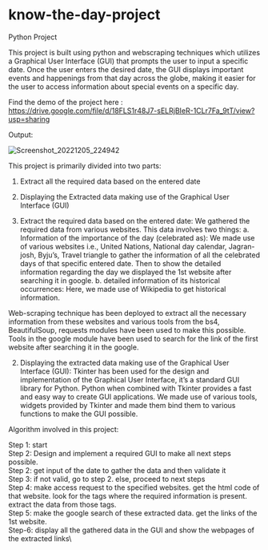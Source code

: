 # know-the-day-project
Python Project

This project is built using python and webscraping techniques which utilizes a Graphical User Interface (GUI) that prompts the user to input a specific date. Once the user enters the desired date, the GUI displays important events and happenings from that day across the globe, making it easier for the user to access information about special events on a specific day.

Find the demo of the project here : https://drive.google.com/file/d/18FLS1r48J7-sELRjBIeR-1CLr7Fa_9tT/view?usp=sharing

Output:

![Screenshot_20221205_224942](https://github.com/durgavinay8/know-the-day-project/assets/113960662/a1361d1d-f585-4b74-98db-de3ad6e1f55b)


This project is primarily divided into two parts:
1.	Extract all the required data based on the entered date  
2.	Displaying the Extracted data making use of the Graphical User Interface (GUI)

1. Extract the required data based on the entered date:
We gathered the required data from various websites. This data involves two things: 
a.  Information of the importance of the day (celebrated as):
We made use of various websites i.e., United Nations, 	National day calendar, Jagran-josh, Byju’s, Travel triangle to gather the information of all the celebrated days of that specific entered date.
Then to show the detailed information regarding the day we displayed the 1st website after searching it in google.
b. detailed information of its historical occurrences:
Here, we made use of Wikipedia 	 to get historical information.

Web-scraping technique has been deployed to extract all the necessary information from these websites and various tools from the bs4, BeautifulSoup, requests modules have been used to make this possible.
Tools in the google module have been used to search for the link of the first website after searching it in the google.


		

2. Displaying the extracted data making use of the Graphical User Interface (GUI):
Tkinter has been used for the design and implementation of the Graphical User Interface, it’s a standard GUI library for Python. Python when combined with Tkinter provides a fast and easy way to create GUI applications.
We made use of various tools, widgets provided by Tkinter and made them bind them to various functions to make the GUI possible.

Algorithm involved in this project:

Step 1: start\
Step 2: Design and implement a required GUI to make all next steps possible.\
Step 2: get input of the date to gather the data and then validate it\
Step 3: if not valid, go to step 2. else, proceed to next steps\
Step 4: make access request to the specified websites. get the html code of that website. look for the tags where the required information is present. extract the data from those tags.\
Step 5: make the google search of these extracted data. get the links of the 1st website.\
Step-6: display all the gathered data in the GUI and show the webpages of the extracted links\
